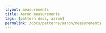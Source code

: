 ```yaml
---
layout: measurements
title: Aaron measurements
tags: [pattern docs, aaron]
permalink: /docs/patterns/aaron/measurements
---
```

